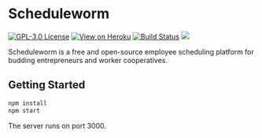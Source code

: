 # Scheduleworm

[![GPL-3.0 License](https://img.shields.io/badge/license-GPL--3.0-green)](https://github.com/cygroupa/scheduleworm/blob/main/LICENSE)
[![View on Heroku](https://img.shields.io/badge/View_on-Heroku-7056bf)](https://scheduleworm.herokuapp.com/)
[![Build Status](https://ci.neurohack.net/buildStatus/icon?job=scheduleworm)](https://ci.neurohack.net/job/scheduleworm/)
![](https://img.shields.io/badge/Coverage-9%25-733B27.svg?prefix=$statements$)

Scheduleworm is a free and open-source employee scheduling platform for budding entrepreneurs and worker cooperatives.

## Getting Started

```bash
npm install
npm start
```

The server runs on port 3000.
